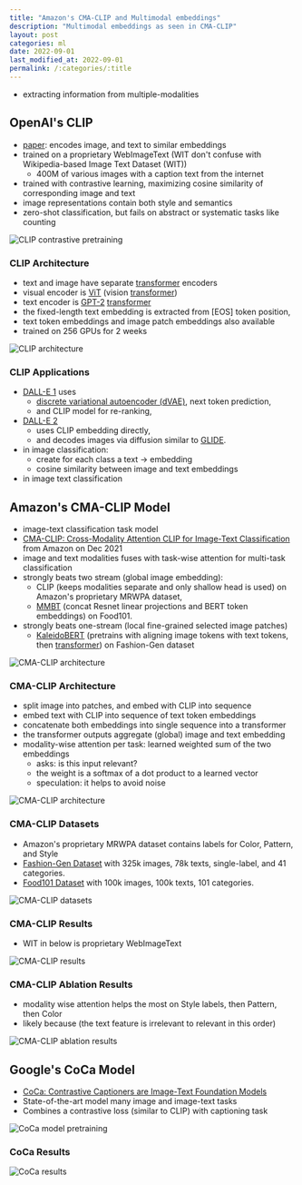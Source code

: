 ```yaml
---
title: "Amazon's CMA-CLIP and Multimodal embeddings"
description: "Multimodal embeddings as seen in CMA-CLIP"
layout: post
categories: ml
date: 2022-09-01
last_modified_at: 2022-09-01 
permalink: /:categories/:title
---
```


- extracting information from multiple-modalities


[//]: # (TODO change CLIP into reusable slides)

## OpenAI's CLIP
- [paper](https://openai.com/blog/clip/): encodes image, and text to similar embeddings
- trained on a proprietary WebImageText (WIT don't confuse with Wikipedia-based Image Text Dataset (WIT))
  - 400M of various images with a caption text from the internet
- trained with contrastive learning, maximizing cosine similarity of corresponding image and text
- image representations contain both style and semantics
- zero-shot classification, but fails on abstract or systematic tasks like counting

![CLIP contrastive pretraining](/images/clip-contrastive-pretraining.png)


### CLIP Architecture
- text and image have separate [transformer](/ml/transformers-self-attention-mechanism-simplified) encoders
- visual encoder is [ViT](https://arxiv.org/pdf/2010.11929.pdf) (vision [transformer](/ml/transformers-self-attention-mechanism-simplified))
- text encoder is [GPT-2](https://cdn.openai.com/better-language-models/language_models_are_unsupervised_multitask_learners.pdf) [transformer](/ml/transformers-self-attention-mechanism-simplified)
- the fixed-length text embedding is extracted from \[EOS\] token position,
- text token embeddings and image patch embeddings also available
- trained on 256 GPUs for 2 weeks

![CLIP architecture](/images/clip-architecture.png)


### CLIP Applications
- [DALL-E 1](/ml/openai-dall-e-2-and-dall-e-1#openais-dall-e-1) uses
  - [discrete variational autoencoder (dVAE)](/ml/openai-dall-e-2-and-dall-e-1#discreet-variational-auto-encoder-dvae), next token prediction,
  - and CLIP model for re-ranking,
- [DALL-E 2](/ml/openai-dall-e-2-and-dall-e-1#openais-dall-e-2)
  - uses CLIP embedding directly,
  - and decodes images via diffusion similar to [GLIDE](/ml/openai-dall-e-2-and-dall-e-1#openais-glide).
- in image classification:
  - create for each class a text -> embedding
  - cosine similarity between image and text embeddings
- in image text classification


## Amazon's CMA-CLIP Model
- image-text classification task model
- [CMA-CLIP: Cross-Modality Attention CLIP for Image-Text Classification](https://arxiv.org/pdf/2112.03562v2.pdf) from Amazon on Dec 2021
- image and text modalities fuses with task-wise attention for multi-task classification
- strongly beats two stream (global image embedding):
  - CLIP (keeps modalities separate and only shallow head is used) on Amazon's proprietary MRWPA dataset,
  - [MMBT](https://arxiv.org/pdf/1909.02950.pdf) (concat Resnet linear projections and BERT token embeddings) on Food101.
- strongly beats one-stream (local fine-grained selected image patches)
  - [KaleidoBERT](https://arxiv.org/abs/2103.16110) (pretrains with aligning image tokens with text tokens, then [transformer](/ml/transformers-self-attention-mechanism-simplified)) on Fashion-Gen dataset

![CMA-CLIP architecture](/images/cma-clip-architecture.png)


### CMA-CLIP Architecture
- split image into patches, and embed with CLIP into sequence
- embed text with CLIP into sequence of text token embeddings
- concatenate both embeddings into single sequence into a transformer
- the transformer outputs aggregate (global) image and text embedding
- modality-wise attention per task: learned weighted sum of the two embeddings
  - asks: is this input relevant?
  - the weight is a softmax of a dot product to a learned vector
  - speculation: it helps to avoid noise

![CMA-CLIP architecture](/images/cma-clip-architecture.png)


### CMA-CLIP Datasets
- Amazon's proprietary MRWPA dataset contains labels for Color, Pattern, and Style
- [Fashion-Gen Dataset](https://arxiv.org/pdf/1806.08317v2.pdf) with 325k images, 78k texts, single-label, and 41 categories.
- [Food101 Dataset](https://data.vision.ee.ethz.ch/cvl/datasets_extra/food-101/static/bossard_eccv14_food-101.pdf) with 100k images, 100k texts, 101 categories.

![CMA-CLIP datasets](/images/cma-clip-datasets.png)

### CMA-CLIP Results
- WIT in below is proprietary WebImageText
 
![CMA-CLIP results](/images/cma-clip-results.png)


### CMA-CLIP Ablation Results
- modality wise attention helps the most on Style labels, then Pattern, then Color
- likely because (the text feature is irrelevant to relevant in this order)


![CMA-CLIP ablation results](/images/cma-clip-ablation-modality-wise-attention-sequence-wise-attention.png)




## Google's CoCa Model
- [CoCa: Contrastive Captioners are Image-Text Foundation Models](https://arxiv.org/abs/2205.01917)
- State-of-the-art model many image and image-text tasks
- Combines a contrastive loss (similar to CLIP) with captioning task

![CoCa model pretraining](/images/coca-pretraining.png)


### CoCa Results
![CoCa results](/images/coca-results.png)